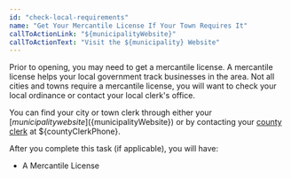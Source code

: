 ```yaml
---
id: "check-local-requirements"
name: "Get Your Mercantile License If Your Town Requires It"
callToActionLink: "${municipalityWebsite}"
callToActionText: "Visit the ${municipality} Website"
---
```

Prior to opening, you may need to get a mercantile license. A mercantile license helps your local government track businesses in the area. Not all cities and towns require a mercantile license, you will want to check your local ordinance or contact your local clerk's office.

You can find your city or town clerk through either your [${municipality} website](${municipalityWebsite}) or by contacting your [county clerk](${countyClerkWebsite}) at ${countyClerkPhone}.

After you complete this task (if applicable), you will have:
- A Mercantile License
